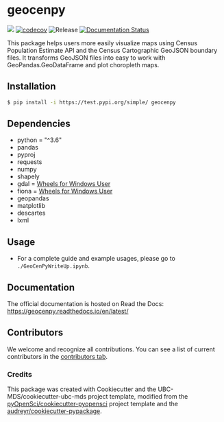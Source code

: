 # geocenpy 

![](https://github.com/elliotttrio/geocenpy/workflows/build/badge.svg) [![codecov](https://codecov.io/gh/elliotttrio/geocenpy/branch/main/graph/badge.svg)](https://codecov.io/gh/elliotttrio/geocenpy) ![Release](https://github.com/elliotttrio/geocenpy/workflows/Release/badge.svg) [![Documentation Status](https://readthedocs.org/projects/geocenpy/badge/?version=latest)](https://geocenpy.readthedocs.io/en/latest/?badge=latest)

This package helps users more easily visualize maps using Census Population Estimate API and the Census Cartographic GeoJSON boundary files. It transforms GeoJSON files into easy to work with GeoPandas.GeoDataFrame and plot choropleth maps. 

## Installation

```bash
$ pip install -i https://test.pypi.org/simple/ geocenpy
```


## Dependencies

- python = "^3.6"
- pandas 
- pyproj 
- requests 
- numpy 
- shapely 
- gdal = [Wheels for Windows User](https://www.lfd.uci.edu/~gohlke/pythonlibs/#gdal)
- fiona = [Wheels for Windows User](https://www.lfd.uci.edu/~gohlke/pythonlibs/#fiona)
- geopandas 
- matplotlib 
- descartes 
- lxml


## Usage

- For a complete guide and example usages, please go to `./GeoCenPyWriteUp.ipynb`.

## Documentation

The official documentation is hosted on Read the Docs: https://geocenpy.readthedocs.io/en/latest/

## Contributors

We welcome and recognize all contributions. You can see a list of current contributors in the [contributors tab](https://github.com/elliotttrio/geocenpy/graphs/contributors).

### Credits

This package was created with Cookiecutter and the UBC-MDS/cookiecutter-ubc-mds project template, modified from the [pyOpenSci/cookiecutter-pyopensci](https://github.com/pyOpenSci/cookiecutter-pyopensci) project template and the [audreyr/cookiecutter-pypackage](https://github.com/audreyr/cookiecutter-pypackage).
